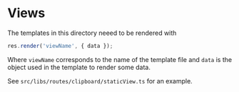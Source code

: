 # Views

The templates in this directory neeed to be rendered with

```typescript
res.render('viewName', { data });
```

Where `viewName` corresponds to the name of the template file and `data` is the object used in the template to render some data.

See `src/libs/routes/clipboard/staticView.ts` for an example.
